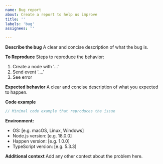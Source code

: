 ```yaml
---
name: Bug report
about: Create a report to help us improve
title: ''
labels: 'bug'
assignees: ''

---
```


**Describe the bug**
A clear and concise description of what the bug is.

**To Reproduce**
Steps to reproduce the behavior:
1. Create a node with '...'
2. Send event '....'
3. See error

**Expected behavior**
A clear and concise description of what you expected to happen.

**Code example**
```typescript
// Minimal code example that reproduces the issue
```

**Environment:**
 - OS: [e.g. macOS, Linux, Windows]
 - Node.js version: [e.g. 18.0.0]
 - Happen version: [e.g. 1.0.0]
 - TypeScript version: [e.g. 5.3.3]

**Additional context**
Add any other context about the problem here.